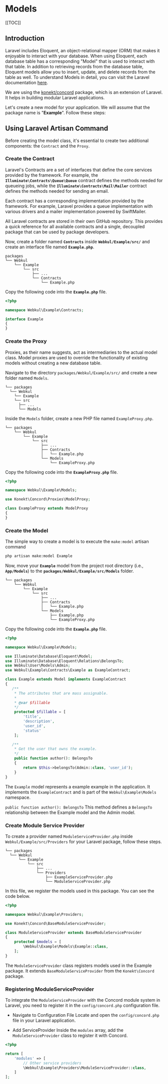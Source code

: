 # Models

[[TOC]]

## Introduction

Laravel includes Eloquent, an object-relational mapper (ORM) that makes it enjoyable to interact with your database. When using Eloquent, each database table has a corresponding "Model" that is used to interact with that table. In addition to retrieving records from the database table, Eloquent models allow you to insert, update, and delete records from the table as well. 
To understand Models in detail, you can visit the Laravel documentation [here](https://laravel.com/docs/10.x/eloquent).

We are using the [konekt/concord](https://packagist.org/packages/konekt/concord) package, which is an extension of Laravel. It helps in building modular Laravel applications.

Let's create a new model for your application. We will assume that the package name is "**Example**". Follow these steps:

## Using Laravel Artisan Command

Before creating the model class, it's essential to create two additional components: the `Contract` and the `Proxy`.

### Create the Contract

Laravel's Contracts are a set of interfaces that define the core services provided by the framework. For example, the **`Illuminate\Contracts\Queue\Queue`** contract defines the methods needed for queueing jobs, while the **`Illuminate\Contracts\Mail\Mailer`** contract defines the methods needed for sending an email.

Each contract has a corresponding implementation provided by the framework. For example, Laravel provides a queue implementation with various drivers and a mailer implementation powered by SwiftMailer.

All Laravel contracts are stored in their own GitHub repository. This provides a quick reference for all available contracts and a single, decoupled package that can be used by package developers.

Now, create a folder named **`Contracts`** inside **`Webkul/Example/src/`** and create an interface file named **`Example.php`**.

  ```
  packages
  └── Webkul
      └── Example
          └── src
              ├── ...
              └── Contracts
                  └── Example.php
  ```

Copy the following code into the **`Example.php`** file.

  ```php
  <?php

  namespace Webkul\Example\Contracts;

  interface Example
  {
  }
  ```

### Create the Proxy

Proxies, as their name suggests, act as intermediaries to the actual model class. Model proxies are used to override the functionality of existing models without creating a new database table.

Navigate to the directory `packages/Webkul/Example/src/` and create a new folder named `Models`.

```
└── packages
  └── Webkul
    └── Example
    └── src
      ├── ...
      └── Models
```

Inside the `Models` folder, create a new PHP file named `ExampleProxy.php`.

  ```
  └── packages
      └── Webkul
          └── Example
              └── src
                  ├── ...
                  ├── Contracts
                  │   └── Example.php
                  └── Models
                      └── ExampleProxy.php
  ```

Copy the following code into the **`ExampleProxy.php`** file.

  ```php
  <?php

  namespace Webkul\Example\Models;

  use Konekt\Concord\Proxies\ModelProxy;

  class ExampleProxy extends ModelProxy
  {
  }
  ```

### Create the Model

The simple way to create a model is to execute the `make:model` artisan command

  ```sh
  php artisan make:model Example
  ```

Now, move your **`Example`** model from the project root directory (i.e., **`App/Models`**) to the **`packages/Webkul/Example/src/Models`** folder.

  ```
  └── packages
      └── Webkul
          └── Example
              └── src
                  ├── ...
                  ├── Contracts
                  │   └── Example.php
                  └── Models
                      ├── Example.php
                      └── ExampleProxy.php
  ```

Copy the following code into the **`Example.php`** file.

  ```php
  <?php

  namespace Webkul\Example\Models;

  use Illuminate\Database\Eloquent\Model;
  use Illuminate\Database\Eloquent\Relations\BelongsTo;
  use Webkul\User\Models\Admin;
  use Webkul\Example\Contracts\Example as ExampleContract;

  class Example extends Model implements ExampleContract
  {
     /**
      * The attributes that are mass assignable.
      *
      * @var $fillable
      */
      protected $fillable = [
          'title',
          'description',
          'user_id',
          'status'
      ];

     /**
      * Get the user that owns the example.
      */
      public function author(): BelongsTo
      {
          return $this->belongsTo(Admin::class, 'user_id');
      }
  }
  ```

The `Example` model represents a example example in the application. It implements the `ExampleContract` and is part of the `Webkul\Example\Models` namespace.

`public function author(): BelongsTo` This method defines a `BelongsTo` relationship between the Example model and the Admin model.

### Create Module Service Provider

To create a provider named `ModuleServiceProvider.php` inside `Webkul/Example/src/Providers` for your Laravel package, follow these steps. 
  ```
  └── packages
    └── Webkul
        └── Example
            └── src
                ├── ...
                └── Providers
                    ├── ExampleServiceProvider.php
                    └── ModuleServiceProvider.php
  ```

In this file, we register the models used in this package. You can see the code below.

```php
<?php

namespace Webkul\Example\Providers;

use Konekt\Concord\BaseModuleServiceProvider;

class ModuleServiceProvider extends BaseModuleServiceProvider
{
    protected $models = [
        \Webkul\Example\Models\Example::class,
    ];
}
```

The `ModuleServiceProvider` class registers models used in the Example package. It extends `BaseModuleServiceProvider` from the `Konekt\Concord` package.

### Registering ModuleServiceProvider

To integrate the `ModuleServiceProvider` with the Concord module system in Laravel, you need to register it in the `config/concord.php` configuration file.

- Navigate to Configuration File Locate and open the `config/concord.php` file in your Laravel application.

- Add ServiceProvider Inside the `modules` array, add the `ModuleServiceProvider` class to register it with Concord.

```php
<?php

return [
    'modules' => [
        // Other service providers
        \Webkul\Example\Providers\ModuleServiceProvider::class,
    ]
];
```